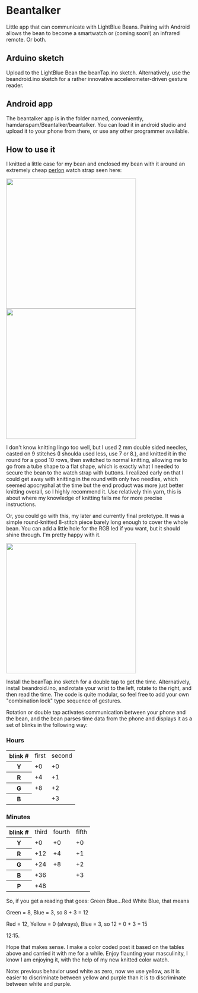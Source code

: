 # Beantalker
Little app that can communicate with LightBlue Beans. Pairing with Android allows the bean to become a smartwatch or (coming soon!) an infrared remote. Or both.


## Arduino sketch
Upload to the LightBlue Bean the beanTap.ino sketch. Alternatively, use the beandroid.ino sketch for a rather innovative accelerometer-driven gesture reader.


## Android app
The beantalker app is in the folder named, conveniently, hamdanspam/Beantalker/beantalker. You can load it in android studio and upload it to your phone from there, or use any other programmer available.

## How to use it
I knitted a little case for my bean and enclosed my bean with it around an extremely cheap [perlon](http://www.primermagazine.com/2016/spend/a-comprehensive-guide-to-watch-straps) watch strap seen here:

<img src="https://github.com/hamdanspam/Beantalker/blob/master/img1.jpg" width=350>
<img src="https://github.com/hamdanspam/Beantalker/blob/master/img3.jpg" width=350>

I don't know knitting lingo too well, but I used 2 mm double sided needles, casted on 9 stitches (I shoulda used less, use 7 or 8.), and knitted it in the round for a good 10 rows, then switched to normal knitting, allowing me to go from a tube shape to a flat shape, which is exactly what I needed to secure the bean to the watch strap with buttons. I realized early on that I could get away with knitting in the round with only two needles, which seemed apocryphal at the time but the end product was more just better knitting overall, so I highly recommend it. Use relatively thin yarn, this is about where my knowledge of knitting fails me for more precise instructions.

Or, you could go with this, my later and currently final prototype. It was a simple round-knitted 8-stitch piece barely long enough to cover the whole bean. You can add a little hole for the RGB led if you want, but it should shine through. I'm pretty happy with it.

<img src="https://github.com/hamdanspam/Beantalker/blob/master/20170212_012304.jpg" width=350>

Install the beanTap.ino sketch for a double tap to get the time. Alternatively, install beandroid.ino, and rotate your wrist to the left, rotate to the right, and then read the time. The code is quite modular, so feel free to add your own "combination lock" type sequence of gestures.

Rotation or double tap activates communication between your phone and the bean, and the bean parses time data from the phone and displays it as a set of blinks in the following way:

### Hours
<table>
  <tr>
    <th>blink #</th><td>first</td><td>second</td>
  </tr>
  <tr>
    <th>Y</th><td>+0</td><td>+0</td>
  </tr>
  <tr>
    <th>R</th><td>+4</td><td>+1</td>
  </tr>
  <tr>
    <th>G</th><td>+8</td><td>+2</td>
  </tr>
  <tr>
    <th>B</th><td>  </td><td>+3</td>
  </tr>
</table>

### Minutes
<table>
  <tr>
    <th>blink #</th><td>third</td><td>fourth</td><td>fifth</td>
  </tr>
  <tr>
    <th>Y</th><td>+0</td><td>+0</td><td>+0</td>
  </tr>
  <tr>
    <th>R</th><td>+12</td><td>+4</td><td>+1</td>
  </tr>
  <tr>
    <th>G</th><td>+24</td><td>+8</td><td>+2</td>
  </tr>
  <tr>
    <th>B</th><td>+36</td><td>  </td><td>+3</td>
  </tr>
  <tr>
    <th>P</th><td>+48</td><td>  </td><td>  </td>
  </tr>
</table>

So, if you get a reading that goes: Green Blue...Red White Blue, that means

Green = 8, Blue = 3, so 8 + 3 = 12

Red = 12, Yellow = 0 (always), Blue = 3, so 12 + 0 + 3 = 15

12:15.

Hope that makes sense. I make a color coded post it based on the tables above and carried it with me for a while. Enjoy flaunting your masculinity, I know I am enjoying it, with the help of my new knitted color watch.

Note: previous behavior used white as zero, now we use yellow, as it is easier to discriminate between yellow and purple than it is to discriminate between white and purple.
